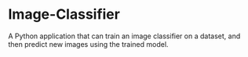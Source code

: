 # Image-Classifier
A Python application that can train an image classifier on a dataset, and then predict new images using the trained model.
